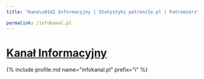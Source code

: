 ```yaml
---
title: "Kana\u0142 Informacyjny | Statystyki patronite.pl | Patromierz"

permalink: /infokanal.pl
---
```


# [Kanał Informacyjny](https://patronite.pl/infokanal.pl)

{% include profile.md name="infokanal.pl" prefix="i" %}
